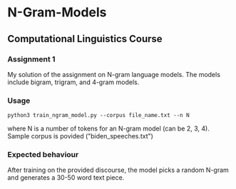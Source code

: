 # N-Gram-Models 
## Computational Linguistics Course 
### Assignment 1 

My solution of the assignment on N-gram language models. The models include bigram, trigram, and 4-gram models. 

### Usage 

`python3 train_ngram_model.py --corpus file_name.txt --n N`

where N is a number of tokens for an N-gram model (can be 2, 3, 4). Sample corpus is povided ("biden_speeches.txt") 

### Expected behaviour

After training on the provided discourse, the model picks a random N-gram and generates a 30-50 word text piece. 
